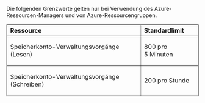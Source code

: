 Die folgenden Grenzwerte gelten nur bei Verwendung des Azure-Ressourcen-Managers und von Azure-Ressourcengruppen.

<table cellspacing="0" border="1">
<tr>
   <th align="left" valign="middle">Ressource</th>
   <th align="left" valign="middle">Standardlimit</th>
</tr>
<tr>
   <td valign="middle"><p>Speicherkonto-Verwaltungsvorgänge (Lesen)</p></td>
   <td valign="middle"><p>800 pro 5&#160;Minuten</p></td>
</tr>
<tr>
   <td valign="middle"><p>Speicherkonto-Verwaltungsvorgänge (Schreiben)</p></td>
   <td valign="middle"><p>200 pro Stunde</p></td>
</tr>
</table>

<!---HONumber=July15_HO3-->
